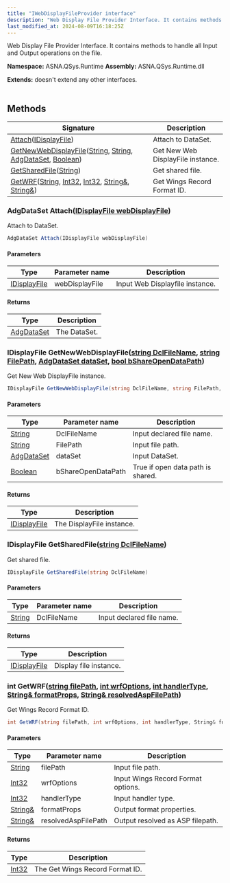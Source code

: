 ```yaml
---
title: "IWebDisplayFileProvider interface"
description: "Web Display File Provider Interface. It contains methods to handle all Input and Output operations on the file. "
last_modified_at: 2024-08-09T16:18:25Z
---
```


Web Display File Provider Interface. It contains methods to handle all Input and Output operations on the file.

**Namespace:** ASNA.QSys.Runtime
**Assembly:** ASNA.QSys.Runtime.dll

**Extends:** doesn't extend any other interfaces.
<br>
<br>

## Methods

| Signature | Description |
| --- | --- |
| [Attach](#adgdataset-attachidisplayfile-webdisplayfile)([IDisplayFile](/reference/expo/qsys-expo-model/i-display-file.html)) | Attach to DataSet. 
| [GetNewWebDisplayFile](#idisplayfile-getnewwebdisplayfilestring-dclfilename-string-filepath-adgdataset-dataset-bool-bshareopendatapath)([String](https://docs.microsoft.com/en-us/dotnet/api/system.string), [String](https://docs.microsoft.com/en-us/dotnet/api/system.string), [AdgDataSet](/reference/datagate/datagate-client/adg-data-set.html), [Boolean](https://docs.microsoft.com/en-us/dotnet/api/system.boolean)) | Get New Web DisplayFile instance.
| [GetSharedFile](#idisplayfile-getsharedfilestring-dclfilename)([String](https://docs.microsoft.com/en-us/dotnet/api/system.string)) | Get shared file.
| [GetWRF](#int-getwrfstring-filepath-int-wrfoptions-int-handlertype-string-formatprops-string-resolvedaspfilepath)([String](https://docs.microsoft.com/en-us/dotnet/api/system.string), [Int32](https://docs.microsoft.com/en-us/dotnet/api/system.int32), [Int32](https://docs.microsoft.com/en-us/dotnet/api/system.int32), [String&](https://docs.microsoft.com/en-us/dotnet/api/system.string), [String&](https://docs.microsoft.com/en-us/dotnet/api/system.string)) | Get Wings Record Format ID.

### AdgDataSet Attach([IDisplayFile webDisplayFile](/reference/expo/qsys-expo-model/i-display-file.html))

Attach to DataSet. 

```cs
AdgDataSet Attach(IDisplayFile webDisplayFile)
```

#### Parameters

| Type | Parameter name | Description
| --- | --- | ---
| [IDisplayFile](/reference/expo/qsys-expo-model/i-display-file.html) | webDisplayFile | Input Web Displayfile instance.

#### Returns

| Type | Description
| --- | ---
| [AdgDataSet](/reference/datagate/datagate-client/adg-data-set.html) | The DataSet.

### IDisplayFile GetNewWebDisplayFile([string DclFileName](https://learn.microsoft.com/en-us/dotnet/api/system.string?view=net-8.0), [string FilePath](https://learn.microsoft.com/en-us/dotnet/api/system.string?view=net-8.0), [AdgDataSet dataSet](/reference/datagate/datagate-client/adg-data-set.html), [bool bShareOpenDataPath](https://docs.microsoft.com/en-us/dotnet/api/system.boolean))

Get New Web DisplayFile instance.

```cs
IDisplayFile GetNewWebDisplayFile(string DclFileName, string FilePath, AdgDataSet dataSet, bool bShareOpenDataPath)
```

#### Parameters

| Type | Parameter name | Description
| --- | --- | ---
| [String](https://docs.microsoft.com/en-us/dotnet/api/system.string) | DclFileName | Input declared file name.
| [String](https://docs.microsoft.com/en-us/dotnet/api/system.string) | FilePath | Input file path.
| [AdgDataSet](/reference/datagate/datagate-client/adg-data-set.html) | dataSet | Input DataSet.
| [Boolean](https://docs.microsoft.com/en-us/dotnet/api/system.boolean) | bShareOpenDataPath | True if open data path is shared.

#### Returns

| Type | Description
| --- | ---
| [IDisplayFile](/reference/expo/qsys-expo-model/i-display-file.html) | The DisplayFile instance.

### IDisplayFile GetSharedFile([string DclFileName](https://learn.microsoft.com/en-us/dotnet/api/system.string?view=net-8.0))

Get shared file.

```cs
IDisplayFile GetSharedFile(string DclFileName)
```

#### Parameters

| Type | Parameter name | Description
| --- | --- | ---
| [String](https://docs.microsoft.com/en-us/dotnet/api/system.string) | DclFileName | Input declared file name.

#### Returns

| Type | Description
| --- | ---
| [IDisplayFile](/reference/expo/qsys-expo-model/i-display-file.html) | Display file instance.

### int GetWRF([string filePath](https://learn.microsoft.com/en-us/dotnet/api/system.string?view=net-8.0), [int wrfOptions](https://learn.microsoft.com/en-us/dotnet/csharp/language-reference/builtin-types/integral-numeric-types), [int handlerType](https://learn.microsoft.com/en-us/dotnet/csharp/language-reference/builtin-types/integral-numeric-types), [String& formatProps](https://docs.microsoft.com/en-us/dotnet/api/system.string), [String& resolvedAspFilePath](https://docs.microsoft.com/en-us/dotnet/api/system.string))

Get Wings Record Format ID.

```cs
int GetWRF(string filePath, int wrfOptions, int handlerType, String& formatProps, String& resolvedAspFilePath)
```

#### Parameters

| Type | Parameter name | Description
| --- | --- | ---
| [String](https://docs.microsoft.com/en-us/dotnet/api/system.string) | filePath | Input file path.
| [Int32](https://docs.microsoft.com/en-us/dotnet/api/system.int32) | wrfOptions | Input Wings Record Format options.
| [Int32](https://docs.microsoft.com/en-us/dotnet/api/system.int32) | handlerType | Input handler type.
| [String&](https://docs.microsoft.com/en-us/dotnet/api/system.string) | formatProps | Output format properties.
| [String&](https://docs.microsoft.com/en-us/dotnet/api/system.string) | resolvedAspFilePath | Output resolved as ASP filepath.

#### Returns

| Type | Description
| --- | ---
| [Int32](https://docs.microsoft.com/en-us/dotnet/api/system.int32) | The Get Wings Record Format ID.
